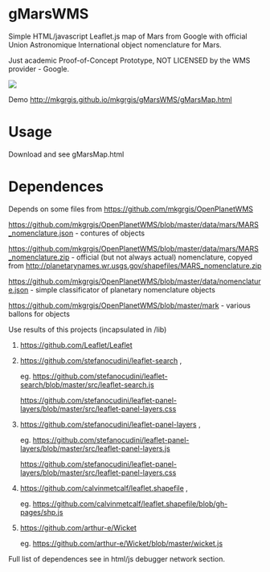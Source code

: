 # gMarsWMS
Simple HTML/javascript Leaflet.js map of Mars from Google with official Union Astronomique International object nomenclature for Mars.

Just academic Proof-of-Concept Prototype, NOT LICENSED by the WMS provider - Google.

<img src="https://mkgrgis.github.io/mkgrgis/gMarsWMS/gMarsWMS_demo.png"/>

Demo http://mkgrgis.github.io/mkgrgis/gMarsWMS/gMarsMap.html

# Usage
Download and see gMarsMap.html

# Dependences
Depends on some files from https://github.com/mkgrgis/OpenPlanetWMS

  https://github.com/mkgrgis/OpenPlanetWMS/blob/master/data/mars/MARS_nomenclature.json - contures of objects
  
  https://github.com/mkgrgis/OpenPlanetWMS/blob/master/data/mars/MARS_nomenclature.zip - official (but not always actual) nomenclature, copyed from http://planetarynames.wr.usgs.gov/shapefiles/MARS_nomenclature.zip
  
  https://github.com/mkgrgis/OpenPlanetWMS/blob/master/data/nomenclature.json - simple classificator of planetary nomenclature objects
  
  https://github.com/mkgrgis/OpenPlanetWMS/blob/master/mark - various ballons for objects
  

Use results of this projects (incapsulated in /lib)
1. https://github.com/Leaflet/Leaflet

2. https://github.com/stefanocudini/leaflet-search ,

      eg. https://github.com/stefanocudini/leaflet-search/blob/master/src/leaflet-search.js 
  
      https://github.com/stefanocudini/leaflet-panel-layers/blob/master/src/leaflet-panel-layers.css
  
3. https://github.com/stefanocudini/leaflet-panel-layers ,

      eg. https://github.com/stefanocudini/leaflet-panel-layers/blob/master/src/leaflet-panel-layers.js
  
      https://github.com/stefanocudini/leaflet-panel-layers/blob/master/src/leaflet-panel-layers.css
  
4. https://github.com/calvinmetcalf/leaflet.shapefile ,

      eg. https://github.com/calvinmetcalf/leaflet.shapefile/blob/gh-pages/shp.js
  
5. https://github.com/arthur-e/Wicket

      eg. https://github.com/arthur-e/Wicket/blob/master/wicket.js
  
Full list of dependences see in html/js debugger network section.
